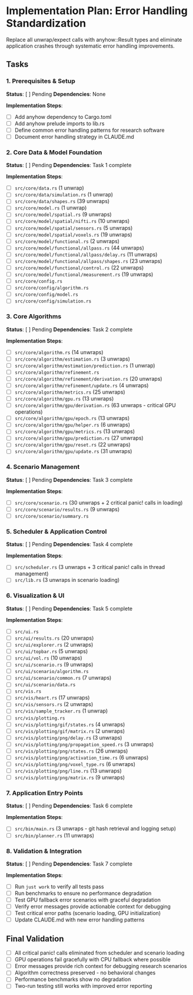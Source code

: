# Implementation Plan: Error Handling Standardization

Replace all unwrap/expect calls with anyhow::Result types and eliminate application crashes through systematic error handling improvements.

## Tasks

### 1. Prerequisites & Setup

**Status**: [ ] Pending
**Dependencies**: None

**Implementation Steps**:

- [ ] Add anyhow dependency to Cargo.toml
- [ ] Add anyhow prelude imports to lib.rs
- [ ] Define common error handling patterns for research software
- [ ] Document error handling strategy in CLAUDE.md

### 2. Core Data & Model Foundation

**Status**: [ ] Pending
**Dependencies**: Task 1 complete

**Implementation Steps**:

- [ ] `src/core/data.rs` (1 unwrap)
- [ ] `src/core/data/simulation.rs` (1 unwrap)
- [ ] `src/core/data/shapes.rs` (39 unwraps)
- [ ] `src/core/model.rs` (1 unwrap)
- [ ] `src/core/model/spatial.rs` (9 unwraps)
- [ ] `src/core/model/spatial/nifti.rs` (10 unwraps)
- [ ] `src/core/model/spatial/sensors.rs` (5 unwraps)
- [ ] `src/core/model/spatial/voxels.rs` (19 unwraps)
- [ ] `src/core/model/functional.rs` (2 unwraps)
- [ ] `src/core/model/functional/allpass.rs` (44 unwraps)
- [ ] `src/core/model/functional/allpass/delay.rs` (11 unwraps)
- [ ] `src/core/model/functional/allpass/shapes.rs` (23 unwraps)
- [ ] `src/core/model/functional/control.rs` (22 unwraps)
- [ ] `src/core/model/functional/measurement.rs` (19 unwraps)
- [ ] `src/core/config.rs`
- [ ] `src/core/config/algorithm.rs`
- [ ] `src/core/config/model.rs`
- [ ] `src/core/config/simulation.rs`

### 3. Core Algorithms

**Status**: [ ] Pending
**Dependencies**: Task 2 complete

**Implementation Steps**:

- [ ] `src/core/algorithm.rs` (14 unwraps)
- [ ] `src/core/algorithm/estimation.rs` (3 unwraps)
- [ ] `src/core/algorithm/estimation/prediction.rs` (1 unwrap)
- [ ] `src/core/algorithm/refinement.rs`
- [ ] `src/core/algorithm/refinement/derivation.rs` (20 unwraps)
- [ ] `src/core/algorithm/refinement/update.rs` (4 unwraps)
- [ ] `src/core/algorithm/metrics.rs` (25 unwraps)
- [ ] `src/core/algorithm/gpu.rs` (13 unwraps)
- [ ] `src/core/algorithm/gpu/derivation.rs` (63 unwraps - critical GPU operations)
- [ ] `src/core/algorithm/gpu/epoch.rs` (13 unwraps)
- [ ] `src/core/algorithm/gpu/helper.rs` (6 unwraps)
- [ ] `src/core/algorithm/gpu/metrics.rs` (13 unwraps)
- [ ] `src/core/algorithm/gpu/prediction.rs` (27 unwraps)
- [ ] `src/core/algorithm/gpu/reset.rs` (22 unwraps)
- [ ] `src/core/algorithm/gpu/update.rs` (31 unwraps)

### 4. Scenario Management

**Status**: [ ] Pending
**Dependencies**: Task 3 complete

**Implementation Steps**:

- [ ] `src/core/scenario.rs` (30 unwraps + 2 critical panic! calls in loading)
- [ ] `src/core/scenario/results.rs` (9 unwraps)
- [ ] `src/core/scenario/summary.rs`

### 5. Scheduler & Application Control

**Status**: [ ] Pending
**Dependencies**: Task 4 complete

**Implementation Steps**:

- [ ] `src/scheduler.rs` (3 unwraps + 3 critical panic! calls in thread management)
- [ ] `src/lib.rs` (3 unwraps in scenario loading)

### 6. Visualization & UI

**Status**: [ ] Pending
**Dependencies**: Task 5 complete

**Implementation Steps**:

- [ ] `src/ui.rs`
- [ ] `src/ui/results.rs` (20 unwraps)
- [ ] `src/ui/explorer.rs` (2 unwraps)
- [ ] `src/ui/topbar.rs` (5 unwraps)
- [ ] `src/ui/vol.rs` (10 unwraps)
- [ ] `src/ui/scenario.rs` (9 unwraps)
- [ ] `src/ui/scenario/algorithm.rs`
- [ ] `src/ui/scenario/common.rs` (7 unwraps)
- [ ] `src/ui/scenario/data.rs`
- [ ] `src/vis.rs`
- [ ] `src/vis/heart.rs` (17 unwraps)
- [ ] `src/vis/sensors.rs` (2 unwraps)
- [ ] `src/vis/sample_tracker.rs` (1 unwrap)
- [ ] `src/vis/plotting.rs`
- [ ] `src/vis/plotting/gif/states.rs` (4 unwraps)
- [ ] `src/vis/plotting/gif/matrix.rs` (2 unwraps)
- [ ] `src/vis/plotting/png/delay.rs` (3 unwraps)
- [ ] `src/vis/plotting/png/propagation_speed.rs` (3 unwraps)
- [ ] `src/vis/plotting/png/states.rs` (26 unwraps)
- [ ] `src/vis/plotting/png/activation_time.rs` (6 unwraps)
- [ ] `src/vis/plotting/png/voxel_type.rs` (6 unwraps)
- [ ] `src/vis/plotting/png/line.rs` (13 unwraps)
- [ ] `src/vis/plotting/png/matrix.rs` (9 unwraps)

### 7. Application Entry Points

**Status**: [ ] Pending
**Dependencies**: Task 6 complete

**Implementation Steps**:

- [ ] `src/bin/main.rs` (3 unwraps - git hash retrieval and logging setup)
- [ ] `src/bin/planner.rs` (11 unwraps)

### 8. Validation & Integration

**Status**: [ ] Pending
**Dependencies**: Task 7 complete

**Implementation Steps**:

- [ ] Run `just work` to verify all tests pass
- [ ] Run benchmarks to ensure no performance degradation
- [ ] Test GPU fallback error scenarios with graceful degradation
- [ ] Verify error messages provide actionable context for debugging
- [ ] Test critical error paths (scenario loading, GPU initialization)
- [ ] Update CLAUDE.md with new error handling patterns

## Final Validation

- [ ] All critical panic! calls eliminated from scheduler and scenario loading
- [ ] GPU operations fail gracefully with CPU fallback where possible
- [ ] Error messages provide rich context for debugging research scenarios
- [ ] Algorithm correctness preserved - no behavioral changes
- [ ] Performance benchmarks show no degradation
- [ ] Two-run testing still works with improved error reporting